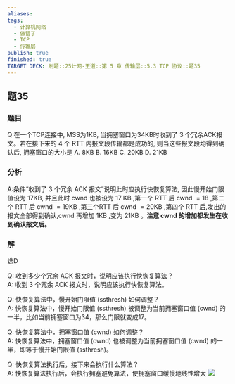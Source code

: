 ```yaml
---
aliases: 
tags:
  - 计算机网络
  - 做错了
  - TCP
  - 传输层
publish: true
finished: true
TARGET DECK: 刷题::25计网-王道::第 5 章 传输层::5.3 TCP 协议::题35
---
```


## 题35
### 题目
Q:在一个TCP连接中, MSS为1KB, 当拥塞窗口为34KB时收到了 3 个冗余ACK报文。若在接下来的 4 个 RTT 内报文段传输都是成功的, 则当这些报文段均得到确认后, 拥塞窗口的大小是 
A. $8\mathrm{{KB}}$ B. ${16}\mathrm{{KB}}$ C. ${20}\mathrm{{KB}}$ D. ${21}\mathrm{{KB}}$
### 分析
A:条件“收到了 3 个冗余 ACK 报文”说明此时应执行快恢复算法, 因此慢开始门限值设为 17KB,  并且此时 cwnd 也被设为 ${17}\mathrm{\;{KB}}$ ,第一个 RTT 后 cwnd $= {18}$ ,第二个 RTT 后 cwnd $= {19}\mathrm {{KB}}$ ,第三个RTT 后 cwnd $= {20}\mathrm {{KB}}$ ,第四个 RTT 后,发出的报文全部得到确认,cwnd 再增加 $1\mathrm {{KB}}$ ,变为 ${21}\mathrm {{KB}}$ 。**注意 cwnd 的增加都发生在收到确认报文后。**
### 解
选D


Q: 收到多少个冗余 ACK 报文时，说明应该执行快恢复算法？  
A: 收到 3 个冗余 ACK 报文时，说明应该执行快恢复算法。



Q: 快恢复算法中，慢开始门限值 (ssthresh) 如何调整？  
A: 快恢复算法中，慢开始门限值 (ssthresh) 被调整为当前拥塞窗口值 (cwnd) 的一半，比如当前拥塞窗口为34，那么门限就变成17。



Q: 快恢复算法中，拥塞窗口值 (cwnd) 如何调整？  
A: 快恢复算法中，拥塞窗口值 (cwnd) 也被调整为当前拥塞窗口值 (cwnd) 的一半，即等于慢开始门限值 (ssthresh)。


Q: 快恢复算法执行后，接下来会执行什么算法？  
A: 快恢复算法执行后，会执行拥塞避免算法，使拥塞窗口缓慢地线性增大 ![](https://img.hwenyi.tech/202406021524412.webp)

